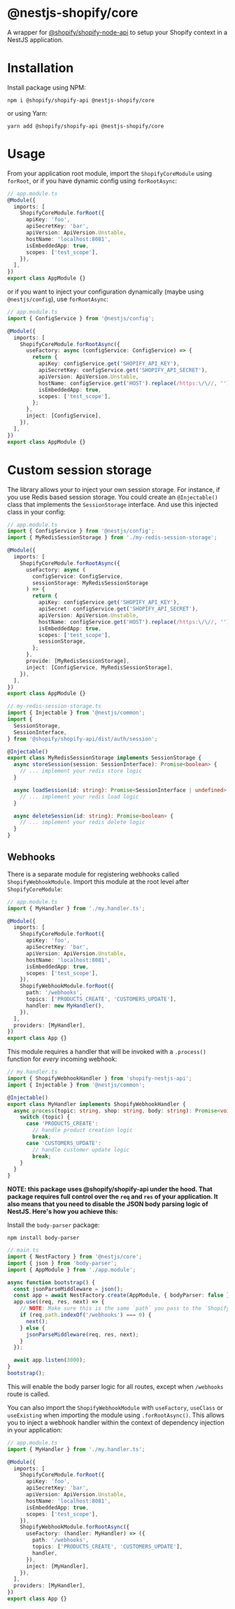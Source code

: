 # @nestjs-shopify/core

A wrapper for [@shopify/shopify-node-api](https://github.com/Shopify/shopify-node-api) to setup your Shopify context in a NestJS application.

# Installation

Install package using NPM:

```
npm i @shopify/shopify-api @nestjs-shopify/core
```

or using Yarn:

```
yarn add @shopify/shopify-api @nestjs-shopify/core
```

# Usage

From your application root module, import the `ShopifyCoreModule` using `forRoot`, or if you have dynamic config using `forRootAsync`:

```ts
// app.module.ts
@Module({
  imports: [
    ShopifyCoreModule.forRoot({
      apiKey: 'foo',
      apiSecretKey: 'bar',
      apiVersion: ApiVersion.Unstable,
      hostName: 'localhost:8081',
      isEmbeddedApp: true,
      scopes: ['test_scope'],
    }),
  ],
})
export class AppModule {}
```

or if you want to inject your configuration dynamically (maybe using `@nestjs/config`), use `forRootAsync`:

```ts
// app.module.ts
import { ConfigService } from '@nestjs/config';

@Module({
  imports: [
    ShopifyCoreModule.forRootAsync({
      useFactory: async (configService: ConfigService) => {
        return {
          apiKey: configService.get('SHOPIFY_API_KEY'),
          apiSecretKey: configService.get('SHOPIFY_API_SECRET'),
          apiVersion: ApiVersion.Unstable,
          hostName: configService.get('HOST').replace(/https:\/\//, ''),
          isEmbeddedApp: true,
          scopes: ['test_scope'],
        };
      },
      inject: [ConfigService],
    }),
  ],
})
export class AppModule {}
```

# Custom session storage

The library allows your to inject your own session storage. For instance, if you use Redis based session storage. You could create an `@Injectable()` class that implements the `SessionStorage` interface. And use this injected class in your config:

```ts
// app.module.ts
import { ConfigService } from '@nestjs/config';
import { MyRedisSessionStorage } from './my-redis-session-storage';

@Module({
  imports: [
    ShopifyCoreModule.forRootAsync({
      useFactory: async (
        configService: ConfigService,
        sessionStorage: MyRedisSessionStorage
      ) => {
        return {
          apiKey: configService.get('SHOPIFY_API_KEY'),
          apiSecret: configService.get('SHOPIFY_API_SECRET'),
          apiVersion: ApiVersion.Unstable,
          hostName: configService.get('HOST').replace(/https:\/\//, ''),
          isEmbeddedApp: true,
          scopes: ['test_scope'],
          sessionStorage,
        };
      },
      provide: [MyRedisSessionStorage],
      inject: [ConfigService, MyRedisSessionStorage],
    }),
  ],
})
export class AppModule {}
```

```ts
// my-redis-session-storage.ts
import { Injectable } from '@nestjs/common';
import {
  SessionStorage,
  SessionInterface,
} from '@shopify/shopify-api/dist/auth/session';

@Injectable()
export class MyRedisSessionStorage implements SessionStorage {
  async storeSession(session: SessionInterface): Promise<boolean> {
    // ... implement your redis store logic
  }

  async loadSession(id: string): Promise<SessionInterface | undefined> {
    // ... implement your redis load logic
  }

  async deleteSession(id: string): Promise<boolean> {
    // ... implement your redis delete logic
  }
}
```

## Webhooks

There is a separate module for registering webhooks called `ShopifyWebhookModule`. Import this module at the root level after `ShopifyCoreModule`:

```ts
// app.module.ts
import { MyHandler } from './my.handler.ts';

@Module({
  imports: [
    ShopifyCoreModule.forRoot({
      apiKey: 'foo',
      apiSecretKey: 'bar',
      apiVersion: ApiVersion.Unstable,
      hostName: 'localhost:8081',
      isEmbeddedApp: true,
      scopes: ['test_scope'],
    }),
    ShopifyWebhookModule.forRoot({
      path: '/webhooks',
      topics: ['PRODUCTS_CREATE', 'CUSTOMERS_UPDATE'],
      handler: new MyHandler(),
    }),
  ],
  providers: [MyHandler],
})
export class App {}
```

This module requires a handler that will be invoked with a `.process()` function for _every_ incoming webhook:

```ts
// my.handler.ts
import { ShopifyWebhookHandler } from 'shopify-nestjs-api';
import { Injectable } from '@nestjs/common';

@Injectable()
export class MyHandler implements ShopifyWebhookHandler {
  async process(topic: string, shop: string, body: string): Promise<void> {
    switch (topic) {
      case 'PRODUCTS_CREATE':
        // handle product creation logic
        break;
      case 'CUSTOMERS_UPDATE':
        // handle customer update logic
        break;
    }
  }
}
```

**NOTE: this package uses @shopify/shopify-api under the hood. That package requires full control over the `req` and `res` of your application. It also means that you need to disable the JSON body parsing logic of NestJS. Here's how you achieve this:**

Install the `body-parser` package:

```
npm install body-parser
```

```ts
// main.ts
import { NestFactory } from '@nestjs/core';
import { json } from 'body-parser';
import { AppModule } from './app.module';

async function bootstrap() {
  const jsonParseMiddleware = json();
  const app = await NestFactory.create(AppModule, { bodyParser: false });
  app.use((req, res, next) => {
    // NOTE: Make sure this is the same `path` you pass to the `ShopifyWebhookModule`.
    if (req.path.indexOf('/webhooks') === 0) {
      next();
    } else {
      jsonParseMiddleware(req, res, next);
    }
  });

  await app.listen(3000);
}
bootstrap();
```

This will enable the body parser logic for all routes, except when `/webhooks` route is called.

You can also import the `ShopifyWebhookModule` with `useFactory`, `useClass` or `useExisting` when importing the module using `.forRootAsync()`. This allows you to inject a webhook handler within the context of dependency injection in your application:

```ts
// app.module.ts
import { MyHandler } from './my.handler.ts';

@Module({
  imports: [
    ShopifyCoreModule.forRoot({
      apiKey: 'foo',
      apiSecretKey: 'bar',
      apiVersion: ApiVersion.Unstable,
      hostName: 'localhost:8081',
      isEmbeddedApp: true,
      scopes: ['test_scope'],
    }),
    ShopifyWebhookModule.forRootAsync({
      useFactory: (handler: MyHandler) => ({
        path: '/webhooks',
        topics: ['PRODUCTS_CREATE', 'CUSTOMERS_UPDATE'],
        handler,
      }),
      inject: [MyHandler],
    }),
  ],
  providers: [MyHandler],
})
export class App {}
```
